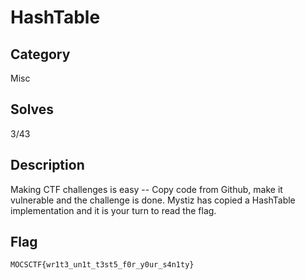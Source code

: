 HashTable
===

## Category

Misc

## Solves

3/43

## Description

Making CTF challenges is easy -- Copy code from Github, make it vulnerable and the challenge is done. Mystiz has copied a HashTable implementation and it is your turn to read the flag.

## Flag

`MOCSCTF{wr1t3_un1t_t3st5_f0r_y0ur_s4n1ty}`